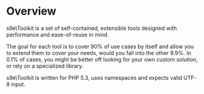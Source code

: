 Overview
========

s9e\\Toolkit is a set of self-contained, extensible tools designed with performance and ease-of-reuse in mind.

The goal for each tool is to cover 90% of use cases by itself and allow you to extend them to cover your needs, would you fall into the other 9.9%. In 0.1% of cases, you might be better off looking for your own custom solution, or rely on a specialized library.

s9e\\Toolkit is written for PHP 5.3, uses namespaces and expects valid UTF-8 input.